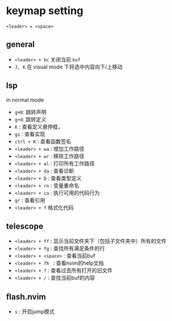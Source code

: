 # keymap setting

`<leader> = <space> `

## general

- `<leader> + bc` 关闭当前 `buf`
- `J, K` 在 visual mode 下将选中内容向下/上移动

## lsp

in normal mode

- `g+D`: 跳转声明
- `g+d`: 跳转定义
- `K` : 查看定义悬停框，
- `gi` : 查看实现
- `ctrl + K` : 查看函数签名
- `<leader> + wa` : 增加工作路径
- `<leader> + wr` : 移除工作路径
- `<leader> + wl` : 打印所有工作路径
- `<leader> + da` : 查看诊断
- `<leader> + D` : 查看类型定义
- `<leader> + rn` : 变量重命名
- `<leader> + ca` : 执行可用的代码行为
- `gr` : 查看引用
- `<leader> + f` 格式化代码

## telescope

- `<leader> + ff` : 显示当前文件夹下（包括子文件夹中）所有的文件 
- `<leader> + fg` : 查找所有满足条件的行 
- `<leader> + <space>` : 查看当前buf
- `<leader> + fh ` : 查看nvim的help文档 
- `<leader> + ?` : 查看过去所有打开的旧文件
- `<leader> + /` : 查找当前buf的内容

## flash.nvim

- `s` : 开启jump模式
